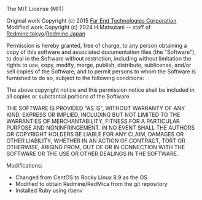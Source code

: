 The MIT License (MIT)

Original work Copyright (c) 2015 [Far End Technologies Corporation](http://www.farend.co.jp/)
Modified work Copyright (c) 2024 H.Matsutani -- staff of [Redmine.tokyo](https://redmine.tokyo/)/[Redmine Japan](https://redmine-japan.org/) 

Permission is hereby granted, free of charge, to any person obtaining a copy
of this software and associated documentation files (the "Software"), to deal
in the Software without restriction, including without limitation the rights
to use, copy, modify, merge, publish, distribute, sublicense, and/or sell
copies of the Software, and to permit persons to whom the Software is
furnished to do so, subject to the following conditions:

The above copyright notice and this permission notice shall be included in
all copies or substantial portions of the Software.

THE SOFTWARE IS PROVIDED "AS IS", WITHOUT WARRANTY OF ANY KIND, EXPRESS OR
IMPLIED, INCLUDING BUT NOT LIMITED TO THE WARRANTIES OF MERCHANTABILITY,
FITNESS FOR A PARTICULAR PURPOSE AND NONINFRINGEMENT. IN NO EVENT SHALL THE
AUTHORS OR COPYRIGHT HOLDERS BE LIABLE FOR ANY CLAIM, DAMAGES OR OTHER
LIABILITY, WHETHER IN AN ACTION OF CONTRACT, TORT OR OTHERWISE, ARISING FROM,
OUT OF OR IN CONNECTION WITH THE SOFTWARE OR THE USE OR OTHER DEALINGS IN
THE SOFTWARE.

Modifications:
- Changed from CentOS to Rocky Linux 8.9 as the OS
- Modified to obtain Redmine/RedMica from the git repository
- Installed Ruby using rbenv
